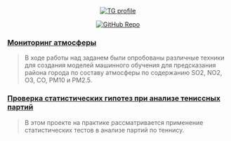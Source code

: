 <p align="center">
<a href="https://t.me/immelst0run">
  <img src="https://img.shields.io/badge/t.me/immelst0run-blue?logo=telegram&logoColor=yellow" alt="TG profile">
 </a>
</p>

<p align="center">
  <a href="https://github.com/immelstorun">
    <img src="https://img.shields.io/badge/-immelstorun-blue?style=flat&logo=github" alt="GitHub Repo">
  </a>
</p> 

### [Мониторинг атмосферы](https://github.com/immelstorun/ds_public/tree/main/ml_cspfmba.ru)

>В ходе работы над заданем были опробованы различные техники для создания моделей машинного обучения для предсказания района города по составу атмосферы по содержанию SO2, NO2, O3, CO, PM10 и PM2.5. 

### [Проверка статистических гипотез при анализе тениссных партий](https://github.com/immelstorun/ds_public/tree/main/statistic_analysis_tennis)

>В этом проекте на практике рассматривается применение статистических тестов в анализе партий по теннису.
